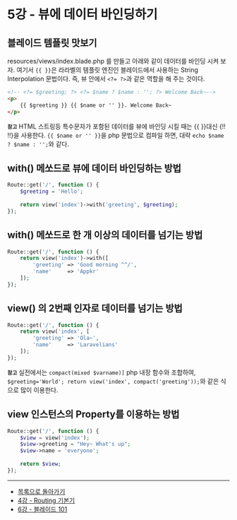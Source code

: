 # 5강 - 뷰에 데이터 바인딩하기

## 블레이드 템플릿 맛보기

resources/views/index.blade.php 를 만들고 아래와 같이 데이터를 바인딩 시켜 보자. 여기서 `{{ }}`은 라라벨의 템플릿 엔진인 블레이드에서 사용하는 String Interpolation 문법이다. 즉, 뷰 안에서 `<?= ?>`과 같은 역할을 해 주는 것이다.

```html
<!-- <?= $greeting; ?> <?= $name ? $name : ''; ?> Welcome Back~-->
<p>
    {{ $greeting }} {{ $name or '' }}. Welcome Back~
</p>
```

**`참고`** HTML 스트링등 특수문자가 포함된 데이터를 뷰에 바인딩 시킬 때는 {{ }}대신 {!! !!}을 사용한다. `{{ $name or '' }}`을 php 문법으로 컴파일 하면, 대략 `echo $name ? $name : '';`와 같다.

## with() 메쏘드로 뷰에 데이터 바인딩하는 방법

```php
Route::get('/', function () {
    $greeting = 'Hello';
    
    return view('index')->with('greeting', $greeting);
});
```

## with() 메쏘드로 한 개 이상의 데이터를 넘기는 방법

```php
Route::get('/', function () {
    return view('index')->with([
        'greeting' => 'Good morning ^^/',
        'name'     => 'Appkr'
    ]);
});
```

## view() 의 2번째 인자로 데이터를 넘기는 방법

```php
Route::get('/', function () {
    return view('index', [
        'greeting' => 'Ola~',
        'name'     => 'Laravelians'
    ]);
});
```

**`참고`** 실전에서는 `compact(mixed $varname)]` php 내장 함수와 조합하여, `$greeting='World'; return view('index', compact('greeting'));`와 같은 식으로 많이 이용한다.

## view 인스턴스의 Property를 이용하는 방법

```php
Route::get('/', function () {
    $view = view('index');
    $view->greeting = "Hey~ What's up";
    $view->name = 'everyone';
    
    return $view;
});
```
<!--@start-->
---

- [목록으로 돌아가기](../readme.md)
- [4강 - Routing 기본기](04-routing-basics.md)
- [6강 - 블레이드 101](06-blade-101.md)
<!--@end-->


